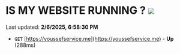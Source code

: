 # IS MY WEBSITE RUNNING ? [![](https://img.shields.io/static/v1?label=Sponsor&message=%E2%9D%A4&logo=GitHub&color=%23fe8e86)](https://github.com/sponsors/Youssef-Lehmam)

Last updated: **2/6/2025, 6:58:30 PM**

- `GET` [https://youssefservice.me](https://youssefservice.me) - **Up** (288ms)
